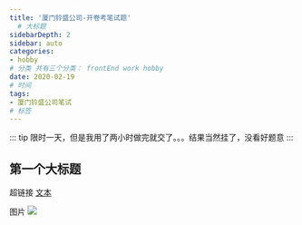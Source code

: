 ```yaml
---
title: '厦门铃盛公司-开卷考笔试题'
  # 大标题
sidebarDepth: 2
sidebar: auto
categories:
- hobby
# 分类 共有三个分类： frontEnd work hobby
date: 2020-02-19
# 时间
tags:
- 厦门铃盛公司笔试
# 标签
---
```


::: tip
限时一天，但是我用了两小时做完就交了。。。结果当然挂了，没看好题意
:::

## 第一个大标题

超链接 [文本](URL)
<!-- ../../.vuepress/public/line-height.png) -->
图片 ![](url)

